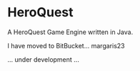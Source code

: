 HeroQuest
=========

A HeroQuest Game Engine written in Java.

I have moved to BitBucket... margaris23

... under development ...
